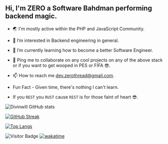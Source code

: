 ## Hi, I'm ZERO a Software Bahdman performing backend magic.

<!-- - 💻 I use: `JavaScript`, `TypeScript`,`PHP`, `Laravel`, `Lumen`, `Node JS`, `Express`, `NestJS`, `Git`, `MySQL`, `MongoDB`, `Redis`, `Apache`, `Nginx`, `PostgresSQL`, `Heroku`, `Digital Ocean`, `GitHub Actions`. -->

- 🌏 I'm mostly active within the PHP and JavaScript Community.

- 👀 I’m interested in Backend engineering in general.

- 🚀 I’m currently learning how to become a better Software Engineer.

- 🤝 Ping me to collaborate on any cool projects on any of the above stack or if you want to get wooped in PES or FIFA 😎.

- 📫 How to reach me dev.zerothread@gmail.com.

- Fun Fact - Given time, there's nothing I can't learn.

- If you `REST` you `RUST` cause `REST` is for those faint of heart 😎.

![Divinwill GitHub stats](https://github-readme-stats.vercel.app/api?username=zerothebahdman&show_icons=true&theme=algolia&count_private=true&line_height=30&hide=prs,issues,contributed,&include_all_commits=true)

 <!-- <a>
  <img align="center" src="https://github-readme-stats.vercel.app/api?username=zerothebahdman&show_icons=true&theme=algolia&count_private=true&line_height=30&hide=prs,issues,contributed&include_all_commits=true">
 </a>  -->

[![GitHub Streak](https://github-readme-streak-stats.herokuapp.com/?user=zerothebahdman&theme=algolia)](https://git.io/streak-stats)

  <!-- [![Top Langs](https://github-readme-stats.vercel.app/api/top-langs/?username=zerothebahdman&theme=algolia&hide=html,css,pug,vue,handlebars,ejs&layout=compact)](https://github.com/codewithdiv/github-readme-stats) -->

  [![Top Langs](https://github-readme-stats.vercel.app/api/top-langs/?username=zerothebahdman&hide=html,css,pug,vue,handlebars,ejs&theme=algolia&langs_count=10&layout=compact)](https://github.com/codewithdiv/github-readme-stats)

![Visitor Badge](https://visitor-badge.laobi.icu/badge?page_id=codewithdiv)
[![wakatime](https://wakatime.com/badge/user/e045c475-1441-4df4-87fa-b18630ebfa69.svg)](https://wakatime.com/@e045c475-1441-4df4-87fa-b18630ebfa69)
</p>

<!---
ZeroThread/ZeroThread is a ✨ special ✨ repository because its `README.md` (this file) appears on your GitHub profile.
You can click the Preview link to take a look at your changes.
--->
